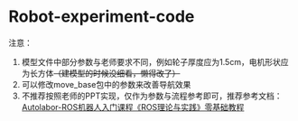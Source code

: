 # Robot-experiment-code

注意：

1. 模型文件中部分参数与老师要求不同，例如轮子厚度应为1.5cm，电机形状应为长方体~~（建模型的时候没细看，懒得改了）~~
2. 可以修改move_base包中的参数来改善导航效果
3. 不推荐按照老师的PPT实现，仅作为参数与流程参考即可，推荐参考文档：[Autolabor-ROS机器人入门课程《ROS理论与实践》零基础教程](http://www.autolabor.com.cn/book/ROSTutorials/)
